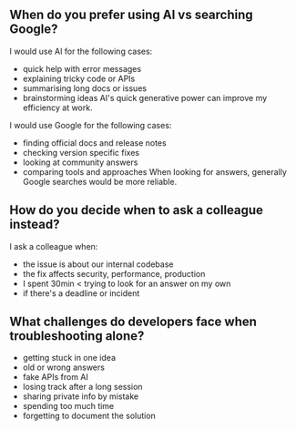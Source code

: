 ## When do you prefer using AI vs searching Google?

I would use AI for the following cases:
- quick help with error messages
- explaining tricky code or APIs
- summarising long docs or issues
- brainstorming ideas
AI's quick generative power can improve my efficiency at work.

I would use Google for the following cases:
- finding official docs and release notes
- checking version specific fixes
- looking at community answers
- comparing tools and approaches
When looking for answers, generally Google searches would be more reliable.

## How do you decide when to ask a colleague instead?

I ask a colleague when:
- the issue is about our internal codebase
- the fix affects security, performance, production
- I spent 30min < trying to look for an answer on my own
- if there's a deadline or incident

## What challenges do developers face when troubleshooting alone?

- getting stuck in one idea
- old or wrong answers
- fake APIs from AI
- losing track after a long session
- sharing private info by mistake
- spending too much time
- forgetting to document the solution
